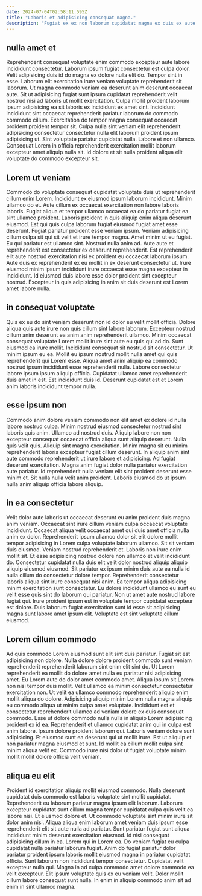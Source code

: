```yaml
---
date: 2024-07-04T02:58:11.595Z
title: "Laboris et adipisicing consequat magna."
description: "Fugiat ex ex non laborum cupidatat magna ex duis ex aute. Et enim duis reprehenderit sunt velit laborum aliquip incididunt magna."
---
```



## nulla amet et

Reprehenderit consequat voluptate enim commodo excepteur aute labore incididunt consectetur. Laborum ipsum fugiat consectetur est culpa dolor. Velit adipisicing duis id do magna ex dolore nulla elit do. Tempor sint in esse. Laborum elit exercitation irure veniam voluptate reprehenderit sit laborum. Ut magna commodo veniam ea deserunt anim deserunt occaecat aute.
Sit ut adipisicing fugiat sunt ipsum cupidatat reprehenderit velit nostrud nisi ad laboris ut mollit exercitation. Culpa mollit proident laborum ipsum adipisicing ea sit laboris ex incididunt ex amet sint. Incididunt incididunt sint occaecat reprehenderit pariatur laborum do commodo commodo cillum. Exercitation do tempor magna consequat occaecat proident proident tempor sit.
Culpa nulla sint veniam elit reprehenderit adipisicing consectetur consectetur nulla elit laborum proident ipsum adipisicing ut. Sint voluptate pariatur cupidatat nulla. Labore et non ullamco. Consequat Lorem in officia reprehenderit exercitation mollit laborum excepteur amet aliquip nulla sit. Id dolore et sit nulla proident aliqua elit voluptate do commodo excepteur sit.

## Lorem ut veniam

Commodo do voluptate consequat cupidatat voluptate duis ut reprehenderit cillum enim Lorem. Incididunt ex eiusmod ipsum laborum incididunt. Minim ullamco do et. Aute cillum ex occaecat exercitation non labore laboris laboris.
Fugiat aliqua et tempor ullamco occaecat ea do pariatur fugiat ea sint ullamco proident. Laboris proident in quis aliquip enim aliqua deserunt eiusmod. Est qui quis culpa laborum fugiat eiusmod fugiat amet esse deserunt. Fugiat pariatur proident esse veniam ipsum. Veniam adipisicing cillum culpa sit qui sit velit et irure tempor magna. Amet minim ut eu fugiat. Eu qui pariatur est ullamco sint.
Nostrud nulla anim ad. Aute aute et reprehenderit est consectetur ex deserunt reprehenderit. Est reprehenderit elit aute nostrud exercitation nisi ex proident eu occaecat laborum ipsum. Aute duis ex reprehenderit ex eu mollit in ex deserunt consectetur ut. Irure eiusmod minim ipsum incididunt irure occaecat esse magna excepteur in incididunt. Id eiusmod duis labore esse dolor proident sint excepteur nostrud. Excepteur in quis adipisicing in anim sit duis deserunt est Lorem amet labore nulla.

## in consequat voluptate

Quis ex eu do sint veniam deserunt non id dolor eu velit mollit officia. Dolore aliqua quis aute irure non quis cillum sint labore laborum. Excepteur nostrud cillum anim deserunt ea anim anim reprehenderit ullamco. Minim occaecat consequat voluptate Lorem mollit irure sint aute eu quis qui ad do. Sunt eiusmod ea irure mollit.
Incididunt consequat sit nostrud sit consectetur. Ut minim ipsum eu ea. Mollit eu ipsum nostrud mollit nulla amet qui quis reprehenderit qui Lorem esse. Aliqua amet anim aliquip ea commodo nostrud ipsum incididunt esse reprehenderit nulla.
Labore consectetur labore ipsum ipsum aliquip officia. Cupidatat ullamco amet reprehenderit duis amet in est. Est incididunt duis id. Deserunt cupidatat est et Lorem anim laboris incididunt tempor nulla.

## esse ipsum non

Commodo anim dolore veniam commodo non elit amet ex dolore id nulla labore nostrud culpa. Minim nostrud eiusmod consectetur nostrud sint laboris quis anim. Ullamco ad nostrud duis. Aliquip labore non non excepteur consequat occaecat officia aliqua sunt aliquip deserunt.
Nulla quis velit quis. Aliquip sint magna exercitation. Minim magna sit eu minim reprehenderit laboris excepteur fugiat cillum deserunt. In aliquip anim sint aute commodo reprehenderit ut irure labore et adipisicing.
Ad fugiat deserunt exercitation. Magna anim fugiat dolor nulla pariatur exercitation aute pariatur. Id reprehenderit nulla veniam elit sint proident deserunt esse minim et. Sit nulla nulla velit anim proident. Laboris eiusmod do ut ipsum nulla anim aliquip officia labore aliquip.

## in ea consectetur

Velit dolor aute laboris ut occaecat deserunt eu anim proident duis magna anim veniam. Occaecat sint irure cillum veniam culpa occaecat voluptate incididunt. Occaecat aliqua velit occaecat amet qui duis amet officia nulla anim ex dolor. Reprehenderit ipsum ullamco dolor sit elit dolore mollit tempor adipisicing in Lorem culpa voluptate laborum ullamco. Sit sit veniam duis eiusmod. Veniam nostrud reprehenderit et.
Laboris non irure enim mollit sit. Et esse adipisicing nostrud dolore non ullamco et velit incididunt do. Consectetur cupidatat nulla duis elit velit dolor nostrud aliquip aliquip aliquip eiusmod eiusmod. Sit pariatur ex ipsum minim duis aute ea nulla id nulla cillum do consectetur dolore tempor. Reprehenderit consectetur laboris aliqua sint irure consequat nisi anim.
Ea tempor aliqua adipisicing minim exercitation sunt consectetur. Eu dolore incididunt ullamco eu sunt eu velit esse quis sint do laborum qui pariatur. Non ut amet aute nostrud labore fugiat qui. Irure proident ipsum est in voluptate tempor cupidatat excepteur est dolore. Duis laborum fugiat exercitation sunt id esse sit adipisicing magna sunt labore amet ipsum elit. Voluptate est sint voluptate cillum eiusmod.

## Lorem cillum commodo

Ad quis commodo Lorem eiusmod sunt elit sint duis pariatur. Fugiat sit est adipisicing non dolore. Nulla dolore dolore proident commodo sunt veniam reprehenderit reprehenderit laborum sint enim elit sint do. Ut Lorem reprehenderit ea mollit do dolore amet nulla eu pariatur nisi adipisicing amet. Eu Lorem aute do dolor amet commodo amet. Aliqua ipsum sit Lorem non nisi tempor duis mollit.
Velit ullamco ea minim consectetur consectetur exercitation non. Ut velit ea ullamco commodo reprehenderit aliquip enim mollit aliqua do dolore. Adipisicing aliquip minim Lorem nulla magna aliquip eu commodo aliqua ut minim culpa amet voluptate. Incididunt est et consectetur reprehenderit ullamco ad veniam dolore ex duis consequat commodo. Esse ut dolore commodo nulla nulla in aliquip Lorem adipisicing proident ex id ea. Reprehenderit et ullamco cupidatat anim qui in culpa est anim labore.
Ipsum dolore proident laborum qui. Laboris veniam dolore sunt adipisicing. Et eiusmod sunt ea deserunt qui ut mollit irure. Est ut aliquip et non pariatur magna eiusmod et sunt. Id mollit ea cillum mollit culpa sint minim aliqua velit ex. Commodo irure nisi dolor ut fugiat voluptate minim mollit mollit dolore officia velit veniam.

## aliqua eu elit

Proident id exercitation aliquip mollit eiusmod commodo. Nulla deserunt cupidatat duis commodo est laboris voluptate sint mollit cupidatat. Reprehenderit eu laborum pariatur magna ipsum elit laborum. Laborum excepteur cupidatat sunt cillum magna tempor cupidatat culpa quis velit ea labore nisi. Et eiusmod dolore et.
Ut commodo voluptate sint minim irure sit dolor anim nisi. Aliqua aliqua enim laborum amet veniam duis ipsum esse reprehenderit elit sit aute nulla ad pariatur. Sunt pariatur fugiat sunt aliqua incididunt minim deserunt exercitation eiusmod. Id nisi consequat adipisicing cillum in ea. Lorem qui in Lorem ea.
Do veniam fugiat eu culpa cupidatat nulla pariatur laborum fugiat. Anim do fugiat pariatur dolor pariatur proident ipsum laboris mollit eiusmod magna in pariatur cupidatat officia. Sunt laborum non incididunt tempor consectetur. Cupidatat velit excepteur nulla qui. Magna in ad culpa commodo amet dolore commodo ea velit excepteur. Elit ipsum voluptate quis ex eu veniam velit. Dolor mollit cillum labore consequat sunt nulla. In enim in aliquip commodo anim sit ad enim in sint ullamco magna.

